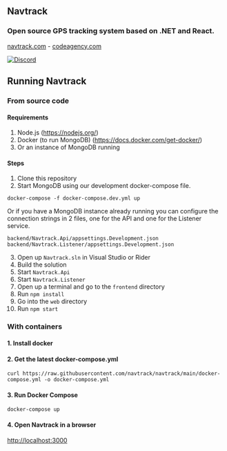 ## Navtrack
### Open source GPS tracking system based on .NET and React.
[navtrack.com](https://navtrack.com) - [codeagency.com](https://codeagency.com)

[![Discord](https://img.shields.io/discord/515183168060391427?label=Discord)](https://discord.gg/N4ZxhB3y6h)

## Running Navtrack

### From source code

#### Requirements

1. Node.js (https://nodejs.org/)
2. Docker (to run MongoDB) (https://docs.docker.com/get-docker/)
3. Or an instance of MongoDB running


#### Steps

1. Clone this repository
2. Start MongoDB using our development docker-compose file.

```
docker-compose -f docker-compose.dev.yml up
```

Or if you have a MongoDB instance already running you can configure the connection strings in 2 files, one for the API and one for the Listener service.

```
backend/Navtrack.Api/appsettings.Development.json
backend/Navtrack.Listener/appsettings.Development.json
```

3. Open up `Navtrack.sln` in Visual Studio or Rider
4. Build the solution
5. Start `Navtrack.Api`
6. Start `Navtrack.Listener`
7. Open up a terminal and go to the `frontend` directory
8. Run `npm install`
9. Go into the `web` directory
10. Run `npm start`

### With containers

#### 1. Install docker

#### 2. Get the latest docker-compose.yml
```
curl https://raw.githubusercontent.com/navtrack/navtrack/main/docker-compose.yml -o docker-compose.yml
```

#### 3. Run Docker Compose 
```
docker-compose up
```

#### 4. Open Navtrack in a browser
[http://localhost:3000](http://localhost:3000)
